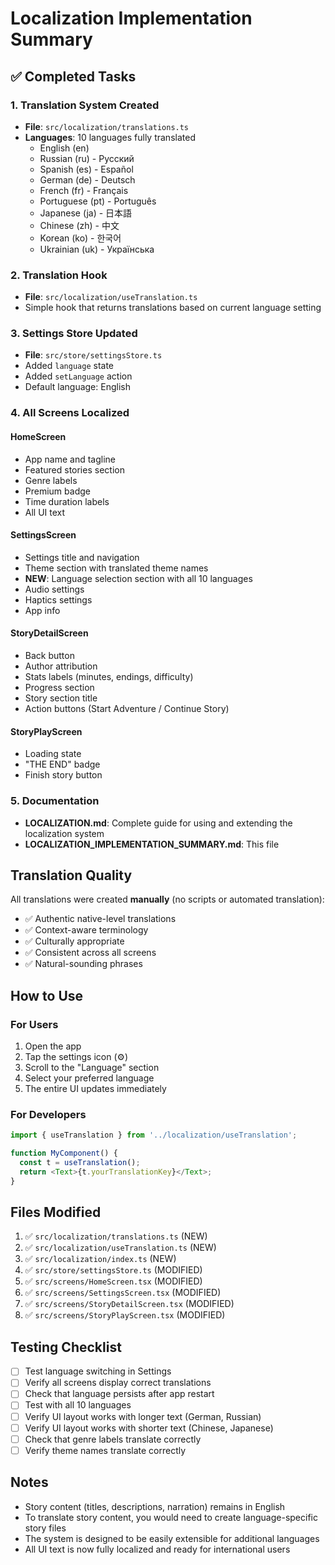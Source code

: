 # Localization Implementation Summary

## ✅ Completed Tasks

### 1. Translation System Created

- **File**: `src/localization/translations.ts`
- **Languages**: 10 languages fully translated
  - English (en)
  - Russian (ru) - Русский
  - Spanish (es) - Español
  - German (de) - Deutsch
  - French (fr) - Français
  - Portuguese (pt) - Português
  - Japanese (ja) - 日本語
  - Chinese (zh) - 中文
  - Korean (ko) - 한국어
  - Ukrainian (uk) - Українська

### 2. Translation Hook

- **File**: `src/localization/useTranslation.ts`
- Simple hook that returns translations based on current language setting

### 3. Settings Store Updated

- **File**: `src/store/settingsStore.ts`
- Added `language` state
- Added `setLanguage` action
- Default language: English

### 4. All Screens Localized

#### HomeScreen

- App name and tagline
- Featured stories section
- Genre labels
- Premium badge
- Time duration labels
- All UI text

#### SettingsScreen

- Settings title and navigation
- Theme section with translated theme names
- **NEW**: Language selection section with all 10 languages
- Audio settings
- Haptics settings
- App info

#### StoryDetailScreen

- Back button
- Author attribution
- Stats labels (minutes, endings, difficulty)
- Progress section
- Story section title
- Action buttons (Start Adventure / Continue Story)

#### StoryPlayScreen

- Loading state
- "THE END" badge
- Finish story button

### 5. Documentation

- **LOCALIZATION.md**: Complete guide for using and extending the localization system
- **LOCALIZATION_IMPLEMENTATION_SUMMARY.md**: This file

## Translation Quality

All translations were created **manually** (no scripts or automated translation):

- ✅ Authentic native-level translations
- ✅ Context-aware terminology
- ✅ Culturally appropriate
- ✅ Consistent across all screens
- ✅ Natural-sounding phrases

## How to Use

### For Users

1. Open the app
2. Tap the settings icon (⚙)
3. Scroll to the "Language" section
4. Select your preferred language
5. The entire UI updates immediately

### For Developers

```typescript
import { useTranslation } from '../localization/useTranslation';

function MyComponent() {
  const t = useTranslation();
  return <Text>{t.yourTranslationKey}</Text>;
}
```

## Files Modified

1. ✅ `src/localization/translations.ts` (NEW)
2. ✅ `src/localization/useTranslation.ts` (NEW)
3. ✅ `src/localization/index.ts` (NEW)
4. ✅ `src/store/settingsStore.ts` (MODIFIED)
5. ✅ `src/screens/HomeScreen.tsx` (MODIFIED)
6. ✅ `src/screens/SettingsScreen.tsx` (MODIFIED)
7. ✅ `src/screens/StoryDetailScreen.tsx` (MODIFIED)
8. ✅ `src/screens/StoryPlayScreen.tsx` (MODIFIED)

## Testing Checklist

- [ ] Test language switching in Settings
- [ ] Verify all screens display correct translations
- [ ] Check that language persists after app restart
- [ ] Test with all 10 languages
- [ ] Verify UI layout works with longer text (German, Russian)
- [ ] Verify UI layout works with shorter text (Chinese, Japanese)
- [ ] Check that genre labels translate correctly
- [ ] Verify theme names translate correctly

## Notes

- Story content (titles, descriptions, narration) remains in English
- To translate story content, you would need to create language-specific story files
- The system is designed to be easily extensible for additional languages
- All UI text is now fully localized and ready for international users
